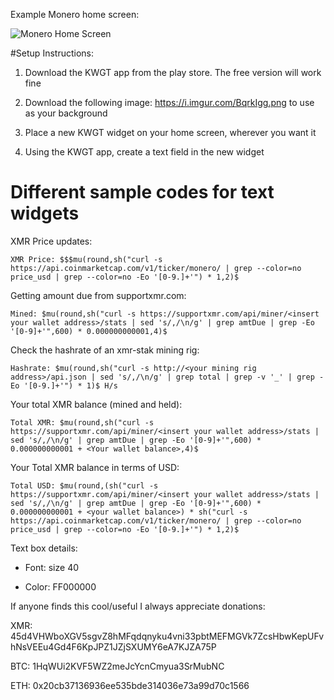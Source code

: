 Example Monero home screen:

![Monero Home Screen](https://i.imgur.com/qAezO2a.png)

#Setup Instructions:

1) Download the KWGT app from the play store. The free version will work fine

2) Download the following image: https://i.imgur.com/BqrkIgg.png to use as your background

3) Place a new KWGT widget on your home screen, wherever you want it

4) Using the KWGT app, create a text field in the new widget

# Different sample codes for text widgets

XMR Price updates:

`XMR Price: $$$mu(round,sh("curl -s https://api.coinmarketcap.com/v1/ticker/monero/ | grep --color=no price_usd | grep --color=no -Eo '[0-9.]+'") * 1,2)$`

Getting amount due from supportxmr.com:

`Mined: $mu(round,sh("curl -s https://supportxmr.com/api/miner/<insert your wallet address>/stats | sed 's/,/\n/g' | grep amtDue | grep -Eo '[0-9]+'",600) * 0.000000000001,4)$`

Check the hashrate of an xmr-stak mining rig:

`Hashrate: $mu(round,sh("curl -s http://<your mining rig address>/api.json | sed 's/,/\n/g' | grep total | grep -v '_' | grep -Eo '[0-9.]+'") * 1)$ H/s`

Your total XMR balance (mined and held):

`Total XMR: $mu(round,sh("curl -s https://supportxmr.com/api/miner/<insert your wallet address>/stats | sed 's/,/\n/g' | grep amtDue | grep -Eo '[0-9]+'",600) * 0.000000000001 + <Your wallet balance>,4)$`

Your Total XMR balance in terms of USD:

`Total USD: $mu(round,(sh("curl -s https://supportxmr.com/api/miner/<insert your wallet address>/stats | sed 's/,/\n/g' | grep amtDue | grep -Eo '[0-9]+'",600) * 0.000000000001 + <your wallet balance>) * sh("curl -s https://api.coinmarketcap.com/v1/ticker/monero/ | grep --color=no price_usd | grep --color=no -Eo '[0-9.]+'") * 1,2)$`

Text box details:

- Font: size 40

- Color: FF000000

If anyone finds this cool/useful I always appreciate donations:

XMR: 45d4VHWboXGV5sgvZ8hMFqdqnyku4vni33pbtMEFMGVk7ZcsHbwKepUFvhNsVEEu4Gd4F6KpJPZ1JZjSXUMY6eA7KJZA75P

BTC: 1HqWUi2KVF5WZ2meJcYcnCmyua3SrMubNC

ETH: 0x20cb37136936ee535bde314036e73a99d70c1566
